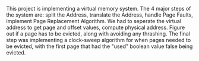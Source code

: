 This project is implementing a virtual memory system. The 4 major steps of the system are:
split the Address, translate the Address, handle Page Faults, implement Page Replacement Algorithm.
We had to seperate the virtual address to get page and offset values, compute physical address.
Figure out if a page has to be evicted, along with avoiding any thrashing. 
The final step was implementing a clock-sweep algorithm for when pages needed to be evicted, with
the first page that had the "used" boolean value false being evicted. 
